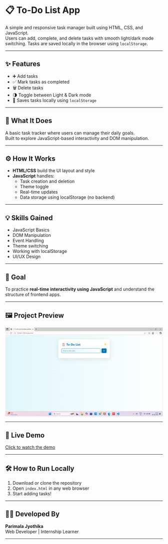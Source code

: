# 📋 To-Do List App

A simple and responsive task manager built using HTML, CSS, and JavaScript.  
Users can add, complete, and delete tasks with smooth light/dark mode switching. Tasks are saved locally in the browser using `localStorage`.

---

## ✨ Features

- ➕ Add tasks
- ✅ Mark tasks as completed
- 🗑️ Delete tasks
- 🌗 Toggle between Light & Dark mode
- 💾 Saves tasks locally using `localStorage`

---

## 📌 What It Does

A basic task tracker where users can manage their daily goals.  
Built to explore JavaScript-based interactivity and DOM manipulation.

---

## ⚙️ How It Works

- **HTML/CSS** build the UI layout and style
- **JavaScript** handles:
  - Task creation and deletion
  - Theme toggle
  - Real-time updates
  - Data storage using localStorage (no backend)

---

## 💡 Skills Gained

- JavaScript Basics  
- DOM Manipulation  
- Event Handling  
- Theme switching  
- Working with localStorage  
- UI/UX Design

---

## 🎯 Goal

To practice **real-time interactivity using JavaScript** and understand the structure of frontend apps.

---

## 🖼️ Project Preview

![To-Do List Screenshot](screenshot.png.png)



---

## 🎥 Live Demo 

[Click to watch the demo](https://drive.google.com/file/d/1VwFPWBZmjsZbFzWf0xIrVRv9RnOMywAP/view?usp=sharing)



---

## 🛠️ How to Run Locally

1. Download or clone the repository  
2. Open `index.html` in any web browser  
3. Start adding tasks!

---

## 👩‍💻 Developed By

**Parimala Jyothika**  
Web Developer | Internship Learner

---








